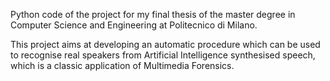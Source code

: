 Python code of the project for my final thesis of the master degree in Computer Science and Engineering at Politecnico di Milano.

This project aims at developing an automatic procedure which can be used to recognise real speakers from Artificial Intelligence synthesised speech, 
which is a classic application of Multimedia Forensics.



